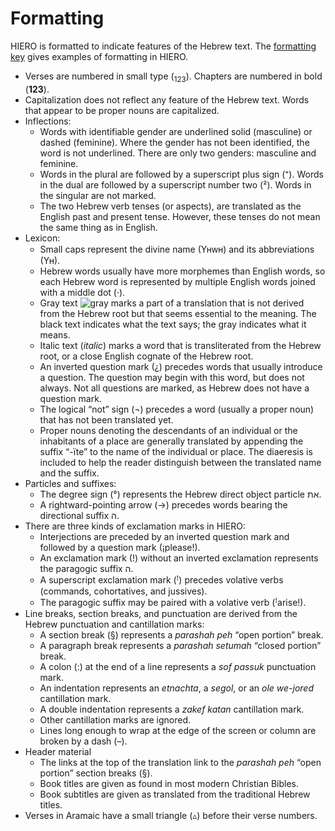 # Formatting
HIERO is formatted to indicate features of the Hebrew text. The [formatting key](read/key.html) gives examples of formatting in HIERO.
- Verses are numbered in small type (<sub>123</sub>). Chapters are numbered in bold (**123**).
- Capitalization does not reflect any feature of the Hebrew text. Words that appear to be proper nouns are capitalized.
- Inflections:
  - Words with identifiable gender are underlined solid (masculine) or dashed (feminine). Where the gender has not been identified, the word is not underlined. There are only two genders: masculine and feminine.
  - Words in the plural are followed by a superscript plus sign (⁺). Words in the dual are followed by a superscript number two (²). Words in the singular are not marked.
  - The two Hebrew verb tenses (or aspects), are translated as the English past and present tense. However, these tenses do not mean the same thing as in English.
- Lexicon:
  - Small caps represent the divine name (Yʜᴡʜ) and its abbreviations (Yʜ).
  - Hebrew words usually have more morphemes than English words, so each Hebrew word is represented by multiple English words joined with a middle dot (·).
  - Gray text ![gray](https://placehold.co/15x15/808080/808080.png) marks a part of a translation that is not derived from the Hebrew root but that seems essential to the meaning. The black text indicates what the text says; the gray indicates what it means.
  - Italic text (*italic*) marks a word that is transliterated from the Hebrew root, or a close English cognate of the Hebrew root.
  - An inverted question mark (¿) precedes words that usually introduce a question. The question may begin with this word, but does not always. Not all questions are marked, as Hebrew does not have a question mark.
  - The logical “not” sign (¬) precedes a word (usually a proper noun) that has not been translated yet.
  - Proper nouns denoting the descendants of an individual or the inhabitants of a place are generally translated by appending the suffix “-ïte” to the name of the individual or place. The diaeresis is included to help the reader distinguish between the translated name and the suffix.
- Particles and suffixes:
  - The degree sign (°) represents the Hebrew direct object particle את.
  - A rightward-pointing arrow (→) precedes words bearing the directional suffix ה.
- There are three kinds of exclamation marks in HIERO:
  - Interjections are preceded by an inverted question mark and followed by a question mark (¡please!).
  - An exclamation mark (!) without an inverted exclamation represents the paragogic suffix ה.
  - A superscript exclamation mark (ꜝ) precedes volative verbs (commands, cohortatives, and jussives).
  - The paragogic suffix may be paired with a volative verb (ꜝarise!).
- Line breaks, section breaks, and punctuation are derived from the Hebrew punctuation and cantillation marks:
  - A section break (§) represents a *parashah peh* “open portion” break.
  - A paragraph break represents a *parashah setumah* “closed portion” break.
  - A colon (:) at the end of a line represents a *sof passuk* punctuation mark.
  - An indentation represents an *etnachta*, a *segol*, or an *ole we-jored* cantillation mark.
  - A double indentation represents a *zakef katan* cantillation mark.
  - Other cantillation marks are ignored.
  - Lines long enough to wrap at the edge of the screen or column are broken by a dash (–).
- Header material
  - The links at the top of the translation link to the *parashah peh* “open portion” section breaks (§).
  - Book titles are given as found in most modern Christian Bibles.
  - Book subtitles are given as translated from the traditional Hebrew titles.
- Verses in Aramaic have a small triangle (&#9653;) before their verse numbers.